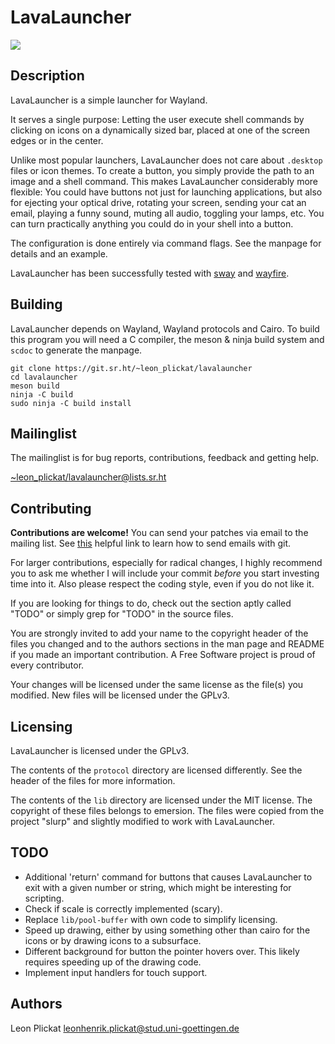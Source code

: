 # LavaLauncher
<img src="https://git.sr.ht/~leon_plickat/lavalauncher/blob/master/.meta/example.jpg">

## Description

LavaLauncher is a simple launcher for Wayland.

It serves a single purpose: Letting the user execute shell commands by clicking
on icons on a dynamically sized bar, placed at one of the screen edges or in the
center.

Unlike most popular launchers, LavaLauncher does not care about `.desktop`
files or icon themes. To create a button, you simply provide the path to an
image and a shell command. This makes LavaLauncher considerably more flexible:
You could have buttons not just for launching applications, but also for
ejecting your optical drive, rotating your screen, sending your cat an email,
playing a funny sound, muting all audio, toggling your lamps, etc. You can turn
practically anything you could do in your shell into a button.

The configuration is done entirely via command flags. See the manpage for
details and an example.

LavaLauncher has been successfully tested with [sway](https://github.com/swaywm/sway)
and [wayfire](https://github.com/WayfireWM/wayfire).


## Building

LavaLauncher depends on Wayland, Wayland protocols and Cairo. To build
this program you will need a C compiler, the meson & ninja build system and
`scdoc` to generate the manpage.

    git clone https://git.sr.ht/~leon_plickat/lavalauncher
    cd lavalauncher
    meson build
    ninja -C build
    sudo ninja -C build install


## Mailinglist

The mailinglist is for bug reports, contributions, feedback and getting help.

[~leon_plickat/lavalauncher@lists.sr.ht](mailto:~leon_plickat/lavalauncher@lists.sr.ht)


## Contributing

**Contributions are welcome!** You can send your patches via email to the
mailing list. See [this](https://git-send-email.io/) helpful link to learn how
to send emails with git.

For larger contributions, especially for radical changes, I highly recommend you
to ask me whether I will include your commit *before* you start investing time
into it. Also please respect the coding style, even if you do not like it.

If you are looking for things to do, check out the section aptly called "TODO"
or simply grep for "TODO" in the source files.

You are strongly invited to add your name to the copyright header of the files
you changed and to the authors sections in the man page and README if you made
an important contribution. A Free Software project is proud of every contributor.

Your changes will be licensed under the same license as the file(s) you modified.
New files will be licensed under the GPLv3.


## Licensing

LavaLauncher is licensed under the GPLv3.

The contents of the `protocol` directory are licensed differently.  See the
header of the files for more information.

The contents of the `lib` directory are licensed under the MIT license. The
copyright of these files belongs to emersion. The files were copied from the
project "slurp" and slightly modified to work with LavaLauncher.


## TODO

* Additional 'return' command for buttons that causes LavaLauncher to exit with
  a given number or string, which might be interesting for scripting.
* Check if scale is correctly implemented (scary).
* Replace `lib/pool-buffer` with own code to simplify licensing.
* Speed up drawing, either by using something other than cairo for the icons or
  by drawing icons to a subsurface.
* Different background for button the pointer hovers over. This likely requires
  speeding up of the drawing code.
* Implement input handlers for touch support.


## Authors

Leon Plickat <leonhenrik.plickat@stud.uni-goettingen.de>
